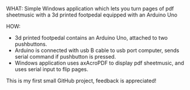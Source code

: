 WHAT: 
Simple Windows application which lets you turn pages of pdf sheetmusic with a 3d printed footpedal equipped with an Arduino Uno

HOW:
- 3d printed footpedal contains an Arduino Uno, attached to two pushbuttons. 
- Arduino is connected with usb B cable to usb port computer, sends serial command if pushbutton is pressed.
- Windows application uses axAcroPDF to display pdf sheetmusic, and uses serial input to flip pages.

This is my first small GitHub project, feedback is appreciated!
